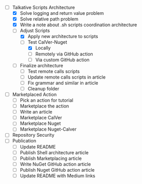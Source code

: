 - [ ] Talkative Scripts Architecture
    - [x] Solve logging and return value problem
    - [x] Solve relative path problem
    - [x] Write a note about .sh scripts coordination architecture
    - [ ] Adjust Scripts
        - [x] Apply new architecture to scripts
        - [ ] Test CalVer-Nuget
            - [x] Locally
            - [ ] Remotely via GitHub action
            - [ ] Via custom GitHub action
    - [ ] Finalize architecture
        - [ ] Test remote calls scripts
        - [ ] Update remote calls scripts in article
        - [ ] Fix grammar and similar in article
        - [ ] Cleanup folder
- [ ] Marketplaced Action
    - [ ] Pick an action for tutorial
    - [ ] Marketplace the action
    - [ ] Write an article
    - [ ] Marketplace CalVer
    - [ ] Marketplace Nuget
    - [ ] Marketplace Nuget-Calver
- [ ] Repository Security
- [ ] Publication
    - [ ] Update README
    - [ ] Publish Shell architecture article
    - [ ] Publish Marketplacing article
    - [ ] Write NuGet GitHub action article
    - [ ] Publish Nuget GitHub action article
    - [ ] Update README with Medium links